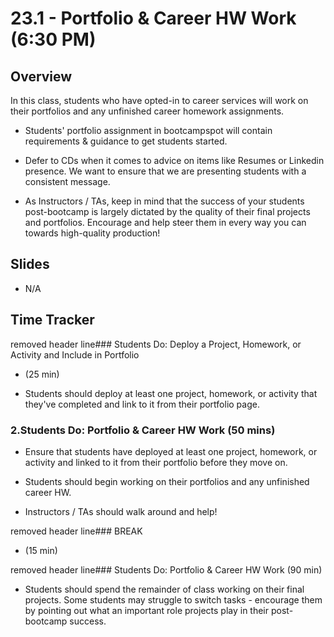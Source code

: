 # 23.1 - Portfolio & Career HW Work (6:30 PM)

## Overview

In this class, students who have opted-in to career services will work on their portfolios and any unfinished career homework assignments.

- Students' portfolio assignment in bootcampspot will contain requirements & guidance to get students started.

- Defer to CDs when it comes to advice on items like Resumes or Linkedin presence. We want to ensure that we are presenting students with a consistent message.

- As Instructors / TAs, keep in mind that the success of your students post-bootcamp is largely dictated by the quality of their final projects and portfolios. Encourage and help steer them in every way you can towards high-quality production!

## Slides

- N/A

## Time Tracker

removed header line### Students Do: Deploy a Project, Homework, or Activity and Include in Portfolio

- (25 min)

* Students should deploy at least one project, homework, or activity that they've completed and link to it from their portfolio page.

### 2.Students Do: Portfolio & Career HW Work (50 mins)

- Ensure that students have deployed at least one project, homework, or activity and linked to it from their portfolio before they move on.

- Students should begin working on their portfolios and any unfinished career HW.

- Instructors / TAs should walk around and help!

removed header line### BREAK

- (15 min)

removed header line### Students Do: Portfolio & Career HW Work (90 min)

- Students should spend the remainder of class working on their final projects. Some students may struggle to switch tasks - encourage them by pointing out what an important role projects play in their post-bootcamp success.
